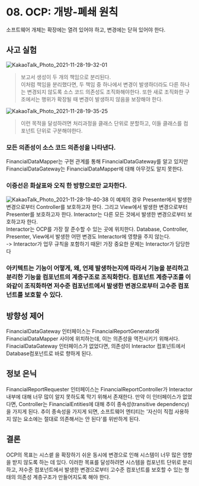 # 08. OCP: 개방-폐쇄 원칙
소프트웨어 개체는 확장에는 열려 있어야 하고, 변경에는 닫혀 있어야 한다.

## 사고 실험
![KakaoTalk_Photo_2021-11-28-19-32-01](https://user-images.githubusercontent.com/60125719/143764302-f5cabfcc-1653-49b8-9da3-56b0298e7c69.jpeg)
> 보고서 생성이 두 개의 책임으로 분리된다.  
이처럼 책임을 분리했다면, 두 책임 중 하나에서 변경이 발생하더라도 다른 하나는 변경되지 않도록 소스 코드 의존성도 조직화해야한다.  또한 새로 조직화한 구조에서는 행위가 확장될 때 변경이 발생하지 않음을 보장해야 한다.

![KakaoTalk_Photo_2021-11-28-19-35-25](https://user-images.githubusercontent.com/60125719/143764370-c5842438-73a4-4e50-a87c-7277fb55ca34.jpeg)
> 이런 목적을 달성하려면 처리과정을 클래스 단위로 분할하고, 이들 클래스를 컴포넌트 단위로 구분해야한다.  
### 모든 의존성이 소스 코드 의존성을 나타낸다.
FinancialDataMapper는 구현 관계를 통해 FinancialDataGateway를 알고 있지만 FinancialDataGateway는 FinancialDataMapper에 대해 아무것도 알지 못한다.  
### 이중선은 화살표와 오직 한 방향으로만 교차한다.
![KakaoTalk_Photo_2021-11-28-19-40-38](https://user-images.githubusercontent.com/60125719/143764490-c63d9902-c598-4495-90f8-453d552af1d7.jpeg)
이 예제의 경우 Presenter에서 발생한 변경으로부터 Controller를 보호하고자 한다. 그리고 View에서 발생한 변경으로부터 Presenter를 보호하고자 한다. Interactor는 다른 모든 것에서 발생한 변경으로부터 보호하고자 한다.  
Interactor는 OCP를 가장 잘 준수할 수 있는 곳에 위치한다. Database, Controller, Presenter, View에서 발생한 어떤 변경도 Interactor에 영향을 주지 않는다.  
-> Interactor가 업무 규칙을 포함하기 때문! 가장 중요한 문제는 Interactor가 담당한다

### 아키텍트는 기능이 어떻게, 왜, 언제 발생하는지에 따라서 기능을 분리하고 분리한 기능을 컴포넌트의 계층구조로 조직화한다. 컴포넌트 계층구조를 이와같이 조직화하면 저수준 컴포넌트에서 발생한 변경으로부터 고수준 컴포넌트를 보호할 수 있다.

## 방향성 제어
FinancialDataGateway 인터페이스는 FinancialReportGenerator와 FinancialDataMapper 사이에 위치하는데, 이는 의존성을 역전시키기 위해서다. FinacialDataGateway 인터페이스가 없었다면, 의존성이 Interactor 컴포넌트에서 Database컴포넌트로 바로 향하게 된다.

## 정보 은닉
FinancialReportRequester 인터페이스는 FinancialReportController가 Interactor 내부에 대해 너무 많이 알지 못하도록 막기 위해서 존재한다. 만약 이 인터페이스가 없었다면, Controller는 FinancialEntities에 대해 추이 종속성(transitive dependency)을 가지게 된다. 추이 종속성을 가지게 되면, 소프트웨어 엔티티는 '자신이 직접 사용하지 않는 요소에는 절대로 의존해서는 안 된다'를 위반하게 된다.  

## 결론
OCP의 목표는 시스셑 을 확장하기 쉬운 동시에 변경으로 인해 시스템이 너무 많은 영향을 받지 않도록 하는 데 있다. 이러한 목표를 달성하려면 시스템을 컴포넌트 단위로 분리하고, 저수준 컴포넌트에서 발생한 변경으로부터 고수준 컴포넌트를 보호할 수 있는 형태의 의존성 계층구조가 만들어지도록 해야 한다.
















































